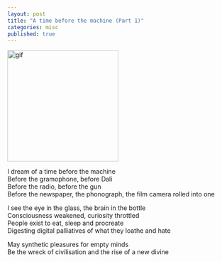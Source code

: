 ```yaml
---
layout: post
title: "A time before the machine (Part 1)"
categories: misc
published: true
---
```


<img src='/blog/assets/images/cyberpunk.gif' height="250px" width="250px" alt='gif' />

<p>
I dream of a time before the machine<br>
Before the gramophone, before Dalí<br>
Before the radio, before the gun<br>
Before the newspaper, the phonograph, the film camera rolled into one<br>
</p><p>
I see the eye in the glass, the brain in the bottle<br>
Consciousness weakened, curiosity throttled<br>
People exist to eat, sleep and procreate<br>
Digesting digital palliatives of what they loathe and hate<br>
</p><p>
May synthetic pleasures for empty minds<br>
Be the wreck of civilisation and the rise of a new divine<br>
</p>